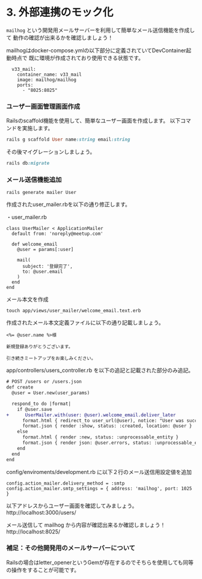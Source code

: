 # 3. 外部連携のモック化

<!-- toc -->

`mailhog` という開発用メールサーバーを利用して簡単なメール送信機能を作成して
動作の確認が出来るかを確認しましょう！

mailhogはdocker-compose.ymlの以下部分に定義されていてDevContainer起動時点で
既に環境が作成されており使用できる状態です。

```
  v33_mail:
    container_name: v33_mail
    image: mailhog/mailhog
    ports:
      - "8025:8025"
```

### ユーザー画面管理画面作成
Railsのscaffold機能を使用して、簡単なユーザー画面を作成します。
以下コマンドを実施します。

```Ruby
rails g scaffold User name:string email:string
```

その後マイグレーションしましょう。

```Ruby
rails db:migrate
```

### メール送信機能追加

```
rails generate mailer User
```

作成されたuser_mailer.rbを以下の通り修正します。

・user_mailer.rb
```
class UserMailer < ApplicationMailer
  default from: 'noreply@meetup.com'

  def welcome_email
    @user = params[:user]

    mail(
      subject: '登録完了',
      to: @user.email
    )
  end
end
```

メール本文を作成
```
touch app/views/user_mailer/welcome_email.text.erb
```

作成されたメール本文定義ファイルに以下の通り記載しましょう。
```
<%= @user.name %>様

新規登録ありがとうございます。

引き続きミートアップをお楽しみください。

```

app/controllers/users_controller.rb
を以下の追記と記載された部分のみ追記。

```diff
# POST /users or /users.json
def create
  @user = User.new(user_params)

  respond_to do |format|
    if @user.save
+      UserMailer.with(user: @user).welcome_email.deliver_later
      format.html { redirect_to user_url(@user), notice: "User was successfully created." }
      format.json { render :show, status: :created, location: @user }
    else
      format.html { render :new, status: :unprocessable_entity }
      format.json { render json: @user.errors, status: :unprocessable_entity }
    end
  end
end
```

config/enviroments/development.rb
に以下２行のメール送信用設定値を追加
```
config.action_mailer.delivery_method = :smtp
config.action_mailer.smtp_settings = { address: 'mailhog', port: 1025 }
```

以下アドレスからユーザー画面を確認してみましょう。
http://localhost:3000/users/


メール送信して mailhog から内容が確認出来るか確認しましょう！
http://localhost:8025/


### 補足：その他開発用のメールサーバーについて
Railsの場合はletter_openerというGemが存在するのでそちらを使用しても同等の操作をすることが可能です。

